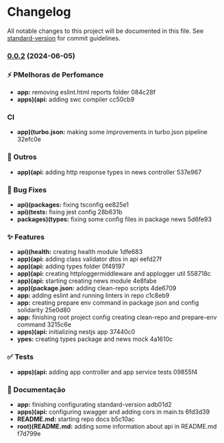 # Changelog

All notable changes to this project will be documented in this file. See [standard-version](https://github.com/conventional-changelog/standard-version) for commit guidelines.

### [0.0.2](///compare/v0.0.1...v0.0.2) (2024-06-05)


### :zap: PMelhoras de Perfomance

* **app:** removing eslint.html reports folder 084c28f
* **apps)(api:** adding swc compiler cc50cb9


### CI

* **app)(turbo.json:** making some improvements in turbo.json pipeline 32efc0e


### :triangular_flag_on_post: Outros

* **app)(api:** adding http response types in news controller 537e967


### :bug: Bug Fixes

* **api)(packages:** fixing tsconfig ee825e1
* **api)(tests:** fixing jest config 28b631b
* **packages)(types:** fixing some config files in package news 5d6fe93


### :sparkles: Features

* **api)(health:** creating health module 1dfe683
* **app)(api:** adding class validator dtos in api eefd27f
* **app)(api:** adding types folder 0f49197
* **app)(api:** creating httploggermiddleware and applogger util 558718c
* **app)(api:** starting creating news module 4e8fabe
* **app)(package.json:** adding clean-repo scripts 4de6709
* **app:** adding eslint and running linters in repo c1c8eb9
* **app:** creating prepare env command in package json and config solidarity 25e0d80
* **app:** finishing root project config creating clean-repo and prepare-env command 3215c6e
* **apps)(api:** initializing nestjs app 37440c0
* **ypes:** creating types package and news mock 4a1610c


### :white_check_mark: Tests

* **apps)(api:** adding app controller and app service tests 09855f4


### :memo: Documentação

* **app:** finishing configurating standard-version adb01d2
* **apps)(api:** configuring swagger and adding cors in main.ts 6fd3d39
* **README.md:** starting repo docs b5c10ac
* **root)(README.md:** adding some information about api in README.md f7d799e
